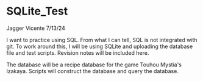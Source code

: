 # SQLite_Test
Jagger Vicente
7/13/24

I want to practice using SQL. From what I can tell, SQL is not integrated with git. To work around this, I will be using
SQLite and uploading the database file and test scripts. Revision notes will be included here.

The database will be a recipe database for the game Touhou Mystia's Izakaya. Scripts will construct the database and
query the database.
